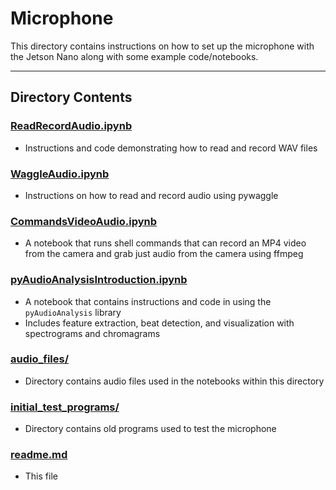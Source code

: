 # Microphone

This directory contains instructions on how to set up the microphone with the Jetson Nano along with some example code/notebooks.

---

## Directory Contents

### [ReadRecordAudio.ipynb](https://github.com/ddiLab/SageEdu/blob/main/microphone/ReadRecordAudio.ipynb)
* Instructions and code demonstrating how to read and record WAV files

### [WaggleAudio.ipynb](https://github.com/ddiLab/SageEdu/blob/main/microphone/WaggleAudio.ipynb)
* Instructions on how to read and record audio using pywaggle

### [CommandsVideoAudio.ipynb](https://github.com/ddiLab/SageEdu/blob/main/microphone/CommandsVideoAudio.ipynb)
* A notebook that runs shell commands that can record an MP4 video from the camera and grab just audio from the camera using ffmpeg

### [pyAudioAnalysisIntroduction.ipynb](https://github.com/ddiLab/SageEdu/blob/main/microphone/pyAudioAnalysisIntroduction.ipynb)
* A notebook that contains instructions and code in using the `pyAudioAnalysis` library
* Includes feature extraction, beat detection, and visualization with spectrograms and chromagrams

### [audio_files/](https://github.com/ddiLab/SageEdu/tree/main/microphone/audio_files)
* Directory contains audio files used in the notebooks within this directory

### [initial_test_programs/](https://github.com/ddiLab/SageEdu/tree/main/microphone/initial_test_programs)
* Directory contains old programs used to test the microphone

### [readme.md](https://github.com/ddiLab/SageEdu/blob/main/microphone/readme.md)
* This file
